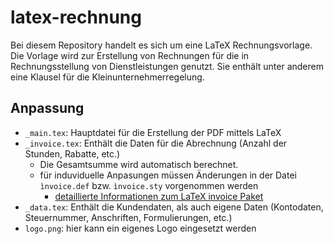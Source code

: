 # latex-rechnung
Bei diesem Repository handelt es sich um eine LaTeX Rechnungsvorlage.
Die Vorlage wird zur Erstellung von Rechnungen für die in Rechnungsstellung von Dienstleistungen genutzt.
Sie enthält unter anderem eine Klausel für die Kleinunternehmerregelung.

## Anpassung
* `_main.tex`: Hauptdatei für die Erstellung der PDF mittels LaTeX
* `_invoice.tex`: Enthält die Daten für die Abrechnung (Anzahl der Stunden, Rabatte, etc.)
    * Die Gesamtsumme wird automatisch berechnet.
    * für induviduelle Anpasungen müssen Änderungen in der Datei `ìnvoice.def` bzw. `ìnvoice.sty` vorgenommen werden
        * [detaillierte Informationen zum LaTeX invoice Paket](ftp://ftp.rrzn.uni-hannover.de/pub/mirror/tex-archive/macros/latex/contrib/invoice/doc/invoice.pdf)
* `_data.tex`: Enthält die Kundendaten, als auch eigene Daten (Kontodaten, Steuernummer, Anschriften, Formulierungen, etc.)
* `logo.png`: hier kann ein eigenes Logo eingesetzt werden


